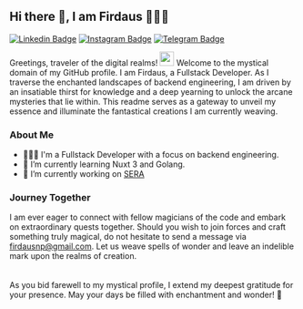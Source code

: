 ## Hi there 👋, I am Firdaus 🧙🏻‍♂️

[![Linkedin Badge](https://img.shields.io/badge/-LinkedIn-0e76a8?style=flat-square&logo=Linkedin&logoColor=white)](https://linkedin.com/in/firdaus-nanda)
[![Instagram Badge](https://img.shields.io/badge/-Instagram-e4405f?style=flat-square&logo=Instagram&logoColor=white)](https://instagram.com/dausnp/)
[![Telegram Badge](https://img.shields.io/badge/-Telegram-0088cc?style=flat-square&logo=Telegram&logoColor=white)](https://t.me/dausnp)

Greetings, traveler of the digital realms! <img src="https://media.giphy.com/media/hvRJCLFzcasrR4ia7z/giphy.gif" width="25px"> Welcome to the mystical domain of my GitHub profile. I am Firdaus, a Fullstack Developer. As I traverse the enchanted landscapes of backend engineering, I am driven by an insatiable thirst for knowledge and a deep yearning to unlock the arcane mysteries that lie within. This readme serves as a gateway to unveil my essence and illuminate the fantastical creations I am currently weaving.

### About Me
- 🧙🏻‍♂️ I'm a Fullstack Developer with a focus on backend engineering.
- 🌱 I’m currently learning Nuxt 3 and Golang.
- 🔭 I’m currently working on [SERA](https://www.sera.astra.co.id/)

### Journey Together
I am ever eager to connect with fellow magicians of the code and embark on extraordinary quests together. Should you wish to join forces and craft something truly magical, do not hesitate to send a message via <a href="mailto:firdausnp@gmail.com">firdausnp@gmail.com</a>. Let us weave spells of wonder and leave an indelible mark upon the realms of creation.
<br/>
<br/>
<br/>
As you bid farewell to my mystical profile, I extend my deepest gratitude for your presence. May your days be filled with enchantment and wonder! 🌟
